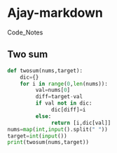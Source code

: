 # Ajay-markdown
Code_Notes

## Two sum
``` python
def twosum(nums,target):
    dic={}
    for i in range(0,len(nums)):
         val=nums[0]
         diff=target-val
         if val not in dic:
              dic[diff]=i
         else:
              return [i,dic[val]]
nums=map(int,input().split(" "))
target=int(input())
print(twosum(nums,target))

```
